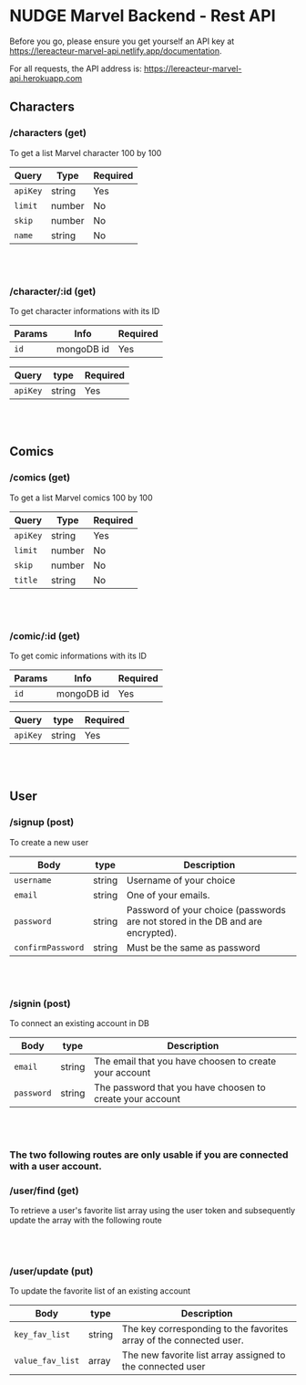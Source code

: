 
# NUDGE Marvel Backend - Rest API

Before you go, please ensure you get yourself an API key at https://lereacteur-marvel-api.netlify.app/documentation.

For all requests, the API address is: https://lereacteur-marvel-api.herokuapp.com

## Characters

### /characters (get)

To get a list Marvel character 100 by 100 

| Query             | Type    | Required |
| ----------------- | ------- | -------- |
| `apiKey`          | string  | Yes      |
| `limit`           | number  | No       |
| `skip`            | number  | No       |
| `name`            | string  | No       |

<br>
<br>

### /character/:id (get) 

To get character informations with its ID 

| Params            | Info        | Required |
| ----------------- | ----------- | -------- |
| `id`              | mongoDB id  | Yes      |


| Query   | type   | Required |
| --------| -------| -------- |
|`apiKey` | string | Yes      |

<br>
<br>

## Comics

### /comics (get) 

To get a list Marvel comics 100 by 100 

| Query             | Type    | Required |
| ----------------- | ------- | -------- |
| `apiKey`          | string  | Yes      |
| `limit`           | number  | No       |
| `skip`            | number  | No       |
| `title`           | string  | No       |

<br>
<br>

### /comic/:id (get) 

To get comic informations with its ID 

| Params            | Info        | Required |
| ----------------- | ----------- | -------- |
| `id`              | mongoDB id  | Yes      |

| Query   | type   | Required |
| --------| -------| -------- |
|`apiKey` | string | Yes      |

<br>
<br>

## User

### /signup (post)

To create a new user

| Body            | type   | Description|
| --------------- | ------ | ------------------------------------------------------------------------------ | 
|`username`       | string | Username of your choice                                                        |
|`email`          | string | One of your emails.                                                            |
|`password`       | string | Password of your choice (passwords are not stored in the DB and are encrypted).|
|`confirmPassword`| string | Must be the same as password                                                   |

<br>
<br>

### /signin (post)

To connect an existing account in DB

| Body     | type   | Description |
| -------- | ------ | -------- |
|`email`   | string | The email that you have choosen to create your account    |
|`password`| string | The password that you have choosen to create your account |

<br>
<br>

### The two following routes are only usable if you are connected with a user account.

### /user/find (get) 

To retrieve a user's favorite list array using the user token and subsequently update the array with the following route

<br>
<br>

### /user/update (put)

To update the favorite list of an existing account

| Body           | type   | Description |
| -------------- | ------ | -------- |
|`key_fav_list`  | string | The key corresponding to the favorites array of the connected user. |
|`value_fav_list`| array  | The new favorite list array assigned to the connected user          |











